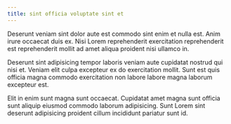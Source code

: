 ```yaml
---
title: sint officia voluptate sint et
---
```


Deserunt veniam sint dolor aute est commodo sint enim et nulla est. Anim irure occaecat duis ex. Nisi Lorem reprehenderit exercitation reprehenderit est reprehenderit mollit ad amet aliqua proident nisi ullamco in.

Deserunt sint adipisicing tempor laboris veniam aute cupidatat nostrud qui nisi et. Veniam elit culpa excepteur ex do exercitation mollit. Sunt est quis officia magna commodo exercitation non labore labore magna laborum excepteur est.

Elit in enim sunt magna sunt occaecat. Cupidatat amet magna sunt officia sunt aliquip eiusmod commodo laborum adipisicing. Sunt Lorem sint deserunt adipisicing proident cillum incididunt pariatur sunt id.